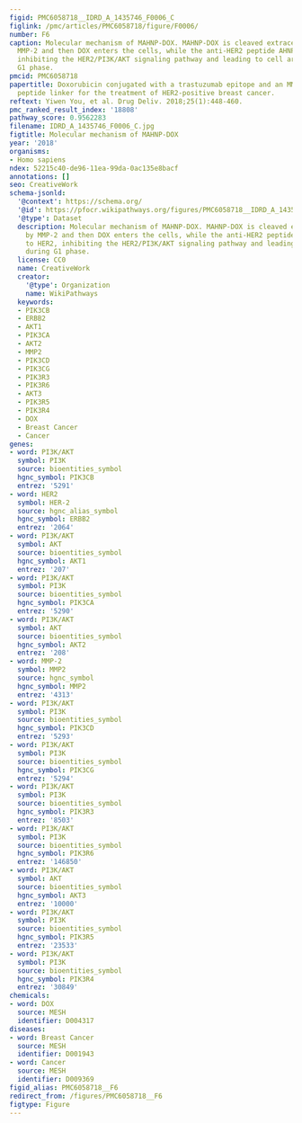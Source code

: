 ```yaml
---
figid: PMC6058718__IDRD_A_1435746_F0006_C
figlink: /pmc/articles/PMC6058718/figure/F0006/
number: F6
caption: Molecular mechanism of MAHNP-DOX. MAHNP-DOX is cleaved extracellularly by
  MMP-2 and then DOX enters the cells, while the anti-HER2 peptide AHNP binds to HER2,
  inhibiting the HER2/PI3K/AKT signaling pathway and leading to cell arrest during
  G1 phase.
pmcid: PMC6058718
papertitle: Doxorubicin conjugated with a trastuzumab epitope and an MMP-2 sensitive
  peptide linker for the treatment of HER2-positive breast cancer.
reftext: Yiwen You, et al. Drug Deliv. 2018;25(1):448-460.
pmc_ranked_result_index: '18808'
pathway_score: 0.9562283
filename: IDRD_A_1435746_F0006_C.jpg
figtitle: Molecular mechanism of MAHNP-DOX
year: '2018'
organisms:
- Homo sapiens
ndex: 52215c40-de96-11ea-99da-0ac135e8bacf
annotations: []
seo: CreativeWork
schema-jsonld:
  '@context': https://schema.org/
  '@id': https://pfocr.wikipathways.org/figures/PMC6058718__IDRD_A_1435746_F0006_C.html
  '@type': Dataset
  description: Molecular mechanism of MAHNP-DOX. MAHNP-DOX is cleaved extracellularly
    by MMP-2 and then DOX enters the cells, while the anti-HER2 peptide AHNP binds
    to HER2, inhibiting the HER2/PI3K/AKT signaling pathway and leading to cell arrest
    during G1 phase.
  license: CC0
  name: CreativeWork
  creator:
    '@type': Organization
    name: WikiPathways
  keywords:
  - PIK3CB
  - ERBB2
  - AKT1
  - PIK3CA
  - AKT2
  - MMP2
  - PIK3CD
  - PIK3CG
  - PIK3R3
  - PIK3R6
  - AKT3
  - PIK3R5
  - PIK3R4
  - DOX
  - Breast Cancer
  - Cancer
genes:
- word: PI3K/AKT
  symbol: PI3K
  source: bioentities_symbol
  hgnc_symbol: PIK3CB
  entrez: '5291'
- word: HER2
  symbol: HER-2
  source: hgnc_alias_symbol
  hgnc_symbol: ERBB2
  entrez: '2064'
- word: PI3K/AKT
  symbol: AKT
  source: bioentities_symbol
  hgnc_symbol: AKT1
  entrez: '207'
- word: PI3K/AKT
  symbol: PI3K
  source: bioentities_symbol
  hgnc_symbol: PIK3CA
  entrez: '5290'
- word: PI3K/AKT
  symbol: AKT
  source: bioentities_symbol
  hgnc_symbol: AKT2
  entrez: '208'
- word: MMP-2
  symbol: MMP2
  source: hgnc_symbol
  hgnc_symbol: MMP2
  entrez: '4313'
- word: PI3K/AKT
  symbol: PI3K
  source: bioentities_symbol
  hgnc_symbol: PIK3CD
  entrez: '5293'
- word: PI3K/AKT
  symbol: PI3K
  source: bioentities_symbol
  hgnc_symbol: PIK3CG
  entrez: '5294'
- word: PI3K/AKT
  symbol: PI3K
  source: bioentities_symbol
  hgnc_symbol: PIK3R3
  entrez: '8503'
- word: PI3K/AKT
  symbol: PI3K
  source: bioentities_symbol
  hgnc_symbol: PIK3R6
  entrez: '146850'
- word: PI3K/AKT
  symbol: AKT
  source: bioentities_symbol
  hgnc_symbol: AKT3
  entrez: '10000'
- word: PI3K/AKT
  symbol: PI3K
  source: bioentities_symbol
  hgnc_symbol: PIK3R5
  entrez: '23533'
- word: PI3K/AKT
  symbol: PI3K
  source: bioentities_symbol
  hgnc_symbol: PIK3R4
  entrez: '30849'
chemicals:
- word: DOX
  source: MESH
  identifier: D004317
diseases:
- word: Breast Cancer
  source: MESH
  identifier: D001943
- word: Cancer
  source: MESH
  identifier: D009369
figid_alias: PMC6058718__F6
redirect_from: /figures/PMC6058718__F6
figtype: Figure
---
```

